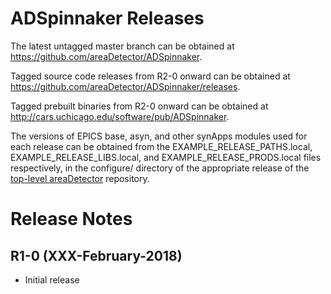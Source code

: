 ADSpinnaker Releases
==================

The latest untagged master branch can be obtained at
https://github.com/areaDetector/ADSpinnaker.

Tagged source code releases from R2-0 onward can be obtained at 
https://github.com/areaDetector/ADSpinnaker/releases.

Tagged prebuilt binaries from R2-0 onward can be obtained at
http://cars.uchicago.edu/software/pub/ADSpinnaker.

The versions of EPICS base, asyn, and other synApps modules used for each release can be obtained from 
the EXAMPLE_RELEASE_PATHS.local, EXAMPLE_RELEASE_LIBS.local, and EXAMPLE_RELEASE_PRODS.local
files respectively, in the configure/ directory of the appropriate release of the 
[top-level areaDetector](https://github.com/areaDetector/areaDetector) repository.


Release Notes
=============

R1-0 (XXX-February-2018)
----
* Initial release
